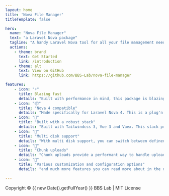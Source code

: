 ```yaml
---
layout: home
title: 'Nova File Manager'
titleTemplate: false

hero:
  name: "Nova File Manager"
  text: "a Laravel Nova package"
  tagline: "A handy Laravel Nova tool for all your file management needs, with multi-disk and chunk uploads supports"
  actions:
    - theme: brand
      text: Get Started
      link: /introduction
    - theme: alt
      text: View on GitHub
      link: https://github.com/BBS-Lab/nova-file-manager

features:
    - icon: "⚡️"
      title: Blazing fast
      details: "Built with performance in mind, this package is blazing fast and provides a performant tool for your file management needs."
    - icon: "📦️"
      title: "Nova 4 compatible"
      details: "Made specifically for Laravel Nova 4. This is a plug'n'play package you can install and start using right away !"
    - icon: "💅"
      title: "Built with a robust stack"
      details: "Built with Tailwindcss 3, Vue 3 and Vuex. This stack provides a robust base for the package and insures future update to go as smoothly as possible."
    - icon: "💽"
      title: "Multi disk support"
      details: "With multi disk support, you can switch between defined filesystem disks and start using them in your Nova application."
    - icon: "🧩"
      title: "Chunk uploads"
      details: "Chunk uploads provide a performant way to handle uploads when dealing with large files."
    - icon: "🔧"
      title: "Various customization and configuration options"
      details: "and much more features you can read more about in the documentation."

---
```


<div class="footer">
    Copyright &copy; {{ new Date().getFullYear() }} BBS Lab | MIT License
</div>